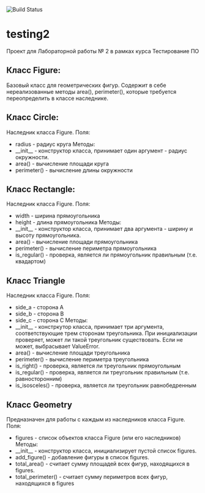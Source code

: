 ![Build Status](https://github.com/Nifaev/testing2/actions/workflows/build.yml/badge.svg)
# testing2
Проект для Лабораторной работы № 2 в рамках курса Тестирование ПО
## Класс Figure:
Базовый класс для геометрических фигур. Содержит в себе нереализованные методы area(), perimeter(), которые требуется переопределить в классе наследнике.
## Класс Circle:
Наследник класса Figure. 
Поля:
* radius - радиус круга
Методы:
* \_\_init\_\_ - конструктор класса, принимает один аргумент - радиус окружности.
* area() - вычисление площади круга
* perimeter() - вычисление длины окружности
## Класс Rectangle:
Наследник класса Figure.
Поля:
* width - ширина прямоугольника
* height - длина прямоугольника
Методы:
* \_\_init\_\_ - конструктор класса, принимает два аргумента - ширину и высоту прямоугольника.
* area() - вычисление площади прямоугольника
* perimeter() - вычисление периметра прямоугольника
* is_regular() - проверка, является ли прямоугольник правильным (т.е. квадартом)
## Класс Triangle
Наследник класса Figure.
Поля:
* side_a - сторона А
* side_b - сторона B
* side_c - сторона С
Методы:
* \_\_init\_\_ - констркутор класса, принимает три аргумента, соответствующие трем сторонам треугольника. При инициализации проверяет, может ли такой треугольник существовать. Если не может, выбрасывает ValueError.
* area() - вычисление площади треугольника
* perimeter() - вычисление периметра треугольника
* is_right() - проверка, является ли треугольник прямоугольным
* is_regular() - проверка, является ли треугольник правильным (т.е. равносторонним)
* is_isosceles() - проверка, является ли треугольник равнобедренным
## Класс Geometry
Предназначен для работы с каждым из наследников класса Figure.
Поля:
* figures - список объектов класса Figure (или его наследников)
Методы:
* \_\_init\_\_ - конструктор класса, инициализирует пустой список figures.
* add_figure() - добавление фигуры в список figures.
* total_area() - считает сумму площадей всех фигур, находящихся в figures.
* total_perimeter() - считает сумму периметров всех фигур, находящихся в figures
